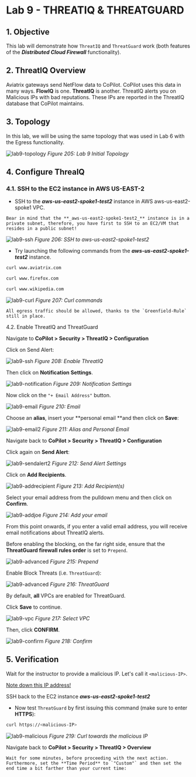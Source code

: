 # Lab 9 - THREATIQ & THREATGUARD

## 1. Objective

This lab will demonstrate how `ThreatIQ` and `ThreatGuard` work (both features of the **_Distributed Cloud Firewall_** functionality).
 
## 2. ThreatIQ Overview

Aviatrix gateways send NetFlow data to CoPilot. CoPilot uses this data in many ways. **FlowIQ** is one. **ThreatIQ** is another. ThreatIQ alerts you on Malicious IPs with bad reputations. These IPs are reported in the ThreatIQ database that CoPilot maintains.

## 3. Topology

In this lab, we will be using the same topology that was used in Lab 6 with the Egress functionality.

![lab9-topology](images/lab9-topology.png)
_Figure 205: Lab 9 Initial Topology_

## 4. Configure ThreaIQ

### 4.1. SSH to the EC2 instance in AWS US-EAST-2

- SSH to the **_aws-us-east2-spoke1-test2_** instance in AWS aws-us-east2-spoke1 VPC.

```{warning}
Bear in mind that the **_aws-us-east2-spoke1-test2_** instance is in a private subnet, therefore, you have first to SSH to an EC2/VM that resides in a public subnet!
```

![lab9-ssh](images/lab9-ssh.png)
_Figure 206: SSH to aws-us-east2-spoke1-test2_

- Try launching the following commands from the **_aws-us-east2-spoke1-test2_** instance. 

```bash
curl www.aviatrix.com
```
```bash
curl www.firefox.com
```
```bash
curl www.wikipedia.com
```

![lab9-curl](images/lab9-curl.png)
_Figure 207: Curl commands_

```{note}
All egress traffic should be allowed, thanks to the `Greenfield-Rule` still in place.
```

4.2. Enable ThreatIQ and ThreatGuard

Navigate to **CoPilot > Security > ThreatIQ > Configuration**

Click on Send Alert:

![lab9-ssh](images/lab9-sendalert.png)
_Figure 208: Enable ThreatIQ_

Then click on **Notification Settings**.

![lab9-notification](images/lab9-notification.png)
_Figure 209: Notification Settings_

Now click on the `"+ Email Address"` button.

![lab9-email](images/lab9-email.png)
_Figure 210: Email_

Choose an **alias**, insert your **personal email **and then click on **Save**:

![lab9-email2](images/lab9-email2.png)
_Figure 211: Alias and Personal Email_

Navigate back to **CoPilot > Security > ThreatIQ > Configuration**

Click again on **Send Alert**:

![lab9-sendalert2](images/lab9-sendalert2.png)
_Figure 212: Send Alert Settings_

Click on **Add Recipients**.

![lab9-addrecipient](images/lab9-addrecipient.png)
_Figure 213: Add Recipient(s)_

Select your email address from the pulldown menu and then click on **Confirm**.

![lab9-addjoe](images/lab9-addjoe.png)
_Figure 214: Add your email_

From this point onwards, if you enter a valid email address, you will receive email notifications about ThreatIQ alerts.

Before enabling the blocking, on the far right side, ensure that the **ThreatGuard firewall rules order** is set to `Prepend`.

![lab9-advanced](images/lab9-advanced.png)
_Figure 215: Prepend_

Enable Block Threats (i.e. `ThreatGuard`):

![lab9-advanced](images/lab9-threatguard.png)
_Figure 216: ThreatGuard_

By default, **all** VPCs are enabled for ThreatGuard. 

Click **Save** to continue.

![lab9-vpc](images/lab9-vpc.png)
_Figure 217: Select VPC_

Then, click **CONFIRM**.

![lab9-confirm](images/lab9-confirm.png)
_Figure 218: Confirm_

## 5. Verification

Wait for the instructor to provide a malicious IP. Let's call it `<malicious-IP>`. 

<ins>Note down this IP address!</ins>

SSH back to the EC2 instance **_aws-us-east2-spoke1-test2_**

- Now test `ThreatGuard` by first issuing this command (make sure to enter **HTTPS**):

```bash
curl https://<malicious-IP>
```

![lab9-malicious](images/lab9-malicious.png)
_Figure 219: Curl towards the malicious IP_

Navigate back to **CoPilot > Security > ThreatIQ > Overview**

```{note}
Wait for some minutes, before proceeding with the next action. Furthermore, set the **Time Period** to `"Custom"` and then set the end time a bit farther than your current time:
```